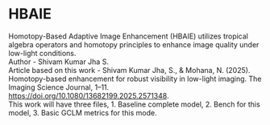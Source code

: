 # HBAIE
Homotopy-Based Adaptive Image Enhancement (HBAIE) utilizes tropical algebra operators and homotopy principles to enhance image quality under low-light conditions.
<br>
Author - Shivam Kumar Jha S.
<br>
Article based on this work - Shivam Kumar Jha, S., & Mohana, N. (2025). Homotopy-based enhancement for robust visibility in low-light imaging. The Imaging Science Journal, 1–11. https://doi.org/10.1080/13682199.2025.2571348.
<br>
This work will have three files, 1. Baseline complete model, 2. Bench for this model, 3. Basic GCLM metrics for this mode.
